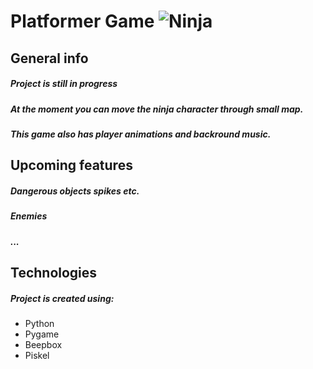 # **Platformer Game** ![Ninja](/Platformer/Pelaaja.png)

## **General info**
##### Project is still in progress
##### At the moment you can move the ninja character through small map.
##### This game also has player animations and backround music.

## **Upcoming features**
##### Dangerous objects spikes etc.
##### Enemies
##### ...

## **Technologies**
##### Project is created using:
* Python
* Pygame
* Beepbox
* Piskel


